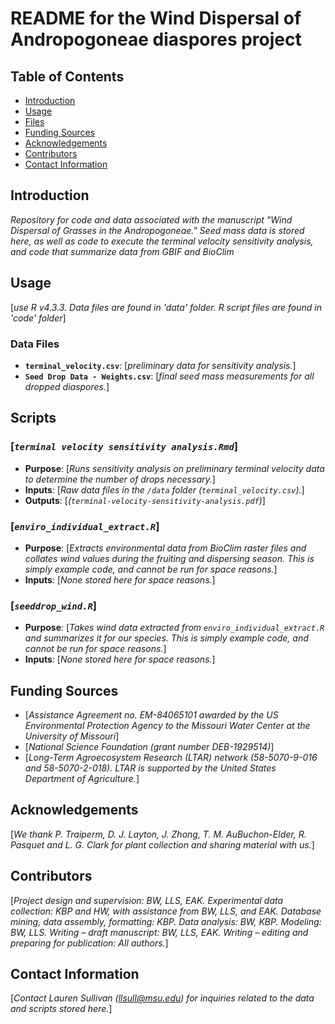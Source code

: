 # README for the Wind Dispersal of Andropogoneae diaspores project


## Table of Contents
- [Introduction](#Introduction)
- [Usage](#Usage)
- [Files](#Files)
- [Funding Sources](#Funding-sources)
- [Acknowledgements](#Acknowledgements)
- [Contributors](#Contributors)
- [Contact Information](#Contact-information)

## Introduction

*Repository for code and data associated with the manuscript "Wind Dispersal of Grasses in the Andropogoneae." Seed mass data is stored here, as well as code to execute the terminal velocity sensitivity analysis, and code that summarize data from GBIF and BioClim*

## Usage

[*use R v4.3.3.  Data files are found in 'data' folder. R script files are found in 'code' folder*]

### Data Files

- **`terminal_velocity.csv`**: [*preliminary data for sensitivity analysis.*]
- **`Seed Drop Data - Weights.csv`**: [*final seed mass measurements for all dropped diaspores.*]


## Scripts


### [*`terminal velocity sensitivity analysis.Rmd`*]

- **Purpose**: [*Runs sensitivity analysis on preliminary terminal velocity data to determine the number of drops necessary.*]
- **Inputs**: [*Raw data files in the `/data` folder (`terminal_velocity.csv`).*]
- **Outputs**: [*(`terminal-velocity-sensitivity-analysis.pdf`)*]

### [*`enviro_individual_extract.R`*]

- **Purpose**: [*Extracts environmental data from BioClim raster files and collates wind values during the fruiting and dispersing season.  This is simply example code, and cannot be run for space reasons.*]
- **Inputs**: [*None stored here for space reasons.*]

### [*`seeddrop_wind.R`*]

- **Purpose**: [*Takes wind data extracted from `enviro_individual_extract.R` and summarizes it for our species.  This is simply example code, and cannot be run for space reasons.*]
- **Inputs**: [*None stored here for space reasons.*]


## Funding Sources

- [*Assistance Agreement no. EM-84065101 awarded by the US Environmental Protection Agency to the Missouri Water Center at the University of Missouri*]
- [*National Science Foundation (grant number DEB-1929514)*]
- [*Long-Term Agroecosystem Research (LTAR) network (58-5070-9-016 and 58-5070-2-018). LTAR is supported by the United States Department of Agriculture.*]

## Acknowledgements

[*We thank P. Traiperm, D. J. Layton, J. Zhong, T. M. AuBuchon-Elder, R. Pasquet and L. G. Clark for plant collection and sharing material with us.*]

## Contributors

[*Project design and supervision: BW, LLS, EAK.  Experimental data collection: KBP and HW, with assistance from BW, LLS, and EAK. Database mining, data assembly, formatting: KBP.  Data analysis: BW, KBP.  Modeling: BW, LLS. Writing – draft manuscript: BW, LLS, EAK.  Writing – editing and preparing for publication:  All authors.*]

## Contact Information

[*Contact Lauren Sullivan (llsull@msu.edu) for inquiries related to the data and scripts stored here.*]

